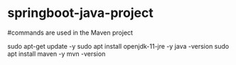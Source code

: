 # springboot-java-project

#commands are used in the Maven project

sudo apt-get update -y
sudo apt install openjdk-11-jre -y
java -version
sudo apt install maven -y
mvn -version
